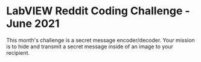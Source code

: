 # LabVIEW Reddit Coding Challenge - June 2021

This month's challenge is a secret message encoder/decoder.  Your mission is to hide and transmit a secret message inside of an image to your recipient.